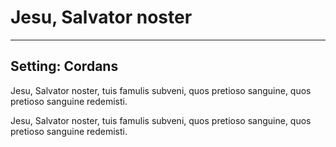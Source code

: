 # Jesu, Salvator noster

***

## Setting: Cordans

Jesu, Salvator noster,
tuis famulis subveni,
quos pretioso sanguine,
quos pretioso sanguine
redemisti.

Jesu, Salvator noster,
tuis famulis subveni,
quos pretioso sanguine,
quos pretioso sanguine
redemisti.